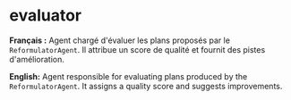 # evaluator

**Français :** Agent chargé d'évaluer les plans proposés par le `ReformulatorAgent`. Il attribue un score de qualité et fournit des pistes d'amélioration.

**English:** Agent responsible for evaluating plans produced by the `ReformulatorAgent`. It assigns a quality score and suggests improvements.

